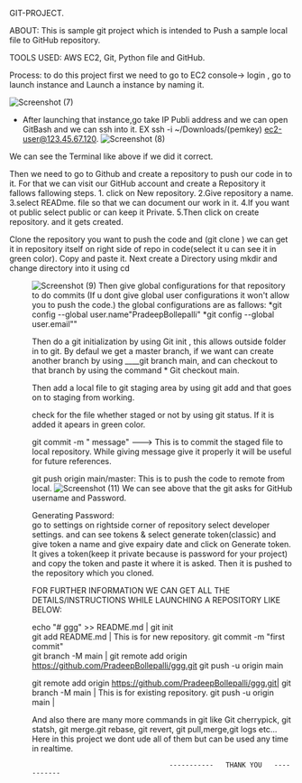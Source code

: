 GIT-PROJECT.

ABOUT: This is sample git project which is intended to Push a sample local file to GitHub repository.

TOOLS USED: AWS EC2, Git, Python file and GitHub.

Process: to do this project first we need to go to EC2 console-> login , go to launch instance and Launch a instance by naming it.
        
![Screenshot (7)](https://user-images.githubusercontent.com/114085306/226391214-d578fcc8-4104-4769-9998-7cbe90e89420.png)
  
* After launching that instance,go take IP Publi address and we can open GitBash and we can ssh into it. EX ssh -i ~/Downloads/(pemkey) ec2-user@123.45.67.120.
![Screenshot (8)](https://user-images.githubusercontent.com/114085306/226392148-c4cdb673-00b7-42e4-90a7-eb2887d3703d.png)

We can see the Terminal like above if we did it correct. 

Then we need to go to Github and create a repository to push our code in to it. For that we can visit our GitHub account and create a Repository it fallows fallowing steps.
          1. click on New repository.
          2.Give repository a name.
          3.select READme. file so that we can document our work in it.
          4.If you want ot public select public or can keep it Private.
          5.Then click on create repository. and it gets created.
          
Clone the repository you want to push the code and (git clone <repository URL>) we can get it in repository itself on right side of repo in code(select it u can see it in green color). Copy and paste it.
Next create a Directory using mkdir <dirname> and change directory into it using cd<dir name>
        
![Screenshot (9)](https://user-images.githubusercontent.com/114085306/226394343-980848d6-d266-4d29-a489-a6505b374975.png)
 Then give global configurations for that repository to do commits (If u dont give global user configurations it won't allow you to push the code.)
 the global configurations are as fallows:
          *git config --global user.name"PradeepBollepalli"
          *git config --global user.email"<email address>"
          
  Then do a git initialization by using  Git init  , this allows outside folder in to git.
  By defaul we get a master branch, if we want can create another branch by using ____git branch main, and can checkout to that branch by using the command *  Git checkout main.
  
 Then add a local file to git staging area by using     git add<file name>   and that goes on to staging from working.
 
 check for the file whether staged or not by using    git status.   If it is added it apears in green color.
        
git commit -m " message" ---> This is to commit the staged file to local repository. While giving message give it properly it will be useful for future references.
        
git push origin main/master:  This is to push the code to remote from local.
       ![Screenshot (11)](https://user-images.githubusercontent.com/114085306/226409422-6aeeb114-0094-464a-883c-a0f2f971bb98.png)
 We can see above that the git asks for GitHub username and Password.
   
 Generating Password:        
     go to settings on rightside corner of repository
     select developer settings.
     and can see tokens & select generate token(classic) and give token a name and give expairy date and click on Generate token.
     It gives a token(keep it private because is password for your project) and copy the token and paste it where it is asked.
     Then it is pushed to the repository which you cloned.  
        
  FOR FURTHER INFORMATION WE CAN GET ALL THE DETAILS/INSTRUCTIONS WHILE LAUNCHING A REPOSITORY LIKE BELOW:      


echo "# ggg" >> README.md                                           |
git init                                                             
git add README.md                                                   |  This is for new repository.
git commit -m "first commit"                                              
git branch -M main                                                   |
git remote add origin https://github.com/PradeepBollepalli/ggg.git
git push -u origin main


git remote add origin https://github.com/PradeepBollepalli/ggg.git|
git branch -M main                                                | This is for existing repository.
git push -u origin main                                           |

And also there are many more commands in git like Git cherrypick, git statsh, git merge.git rebase, git revert, git pull,merge,git logs etc...
Here in this project we dont ude all of them but can be used any time in realtime.


                                      -----------   THANK YOU   -----------

